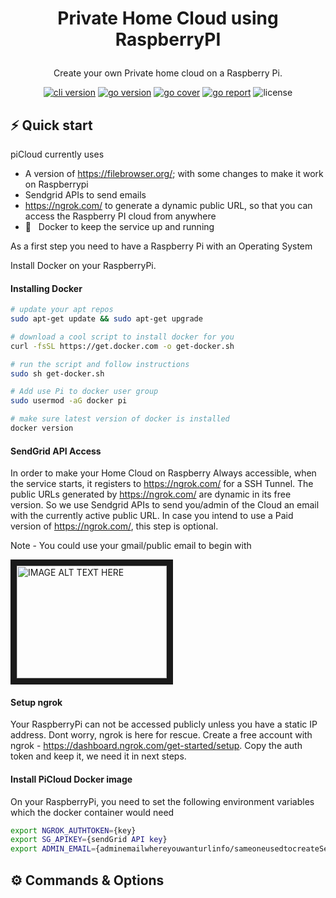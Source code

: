 <h1 align="center">

  Private Home Cloud using RaspberryPI
</h1>
<p align="center">Create your own Private home cloud on a Raspberry Pi.</p>

<p align="center"><a href="https://github.com/create-go-app/cli/releases" target="_blank"><img src="https://img.shields.io/badge/version-v2.2.4-blue?style=for-the-badge&logo=none" alt="cli version" /></a>&nbsp;<a href="https://pkg.go.dev/github.com/create-go-app/cli/v2?tab=doc" target="_blank"><img src="https://img.shields.io/badge/Go-1.16+-00ADD8?style=for-the-badge&logo=go" alt="go version" /></a>&nbsp;<a href="https://gocover.io/github.com/create-go-app/cli/pkg/cgapp" target="_blank"><img src="https://img.shields.io/badge/Go_Cover-89.2%25-success?style=for-the-badge&logo=none" alt="go cover" /></a>&nbsp;<a href="https://goreportcard.com/report/github.com/create-go-app/cli" target="_blank"><img src="https://img.shields.io/badge/Go_report-A+-success?style=for-the-badge&logo=none" alt="go report" /></a>&nbsp;<img src="https://img.shields.io/badge/license-apache_2.0-red?style=for-the-badge&logo=none" alt="license" /></p>

## ⚡️ Quick start

piCloud currently uses
 - A version of https://filebrowser.org/; with some changes to make it work on Raspberrypi
 - Sendgrid APIs to send emails
 - https://ngrok.com/ to generate a dynamic public URL, so that you can access the Raspberry PI cloud from anywhere
 - 🐳 &nbsp; Docker to keep the service up and running 

As a first step you need to have a Raspberry Pi with an Operating System

Install Docker on your RaspberryPi.

#### Installing Docker 
```bash
# update your apt repos
sudo apt-get update && sudo apt-get upgrade

# download a cool script to install docker for you
curl -fsSL https://get.docker.com -o get-docker.sh

# run the script and follow instructions
sudo sh get-docker.sh

# Add use Pi to docker user group
sudo usermod -aG docker pi

# make sure latest version of docker is installed
docker version
```
#### SendGrid API Access
In order to make your Home Cloud on Raspberry Always accessible, when the service starts, it registers to https://ngrok.com/
for a SSH Tunnel. The public URLs generated by https://ngrok.com/ are dynamic in its free version. So we use Sendgrid APIs to send you/admin of the Cloud an email with the currently active public URL. In case you intend to use a Paid version of https://ngrok.com/, this step is optional.

Note - You could use your gmail/public email to begin with 

<a href="https://www.youtube.com/embed/DA2ubUEV1uQ" target="_blank"><img src="http://img.youtube.com/vi/DA2ubUEV1uQ/0.jpg" 
alt="IMAGE ALT TEXT HERE" width="240" height="180" border="10" /></a>

#### Setup ngrok
Your RaspberryPi can not be accessed publicly unless you have a static IP address. Dont worry, ngrok is here for rescue.
Create a free account with ngrok - https://dashboard.ngrok.com/get-started/setup.
Copy the auth token and keep it, we need it in next steps.

#### Install PiCloud Docker image

On your RaspberryPi, you need to set the following environment variables which the docker container would need
```bash
export NGROK_AUTHTOKEN={key}
export SG_APIKEY={sendGrid API key}
export ADMIN_EMAIL={adminemailwhereyouwanturlinfo/sameoneusedtocreateSendgridAPIKey}
```

## ⚙️ Commands & Options
